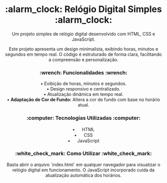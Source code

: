 <h1 align="center"> :alarm_clock: Relógio Digital Simples :alarm_clock: </h1> 

<p align="center">Um projeto simples de relógio digital desenvolvido com HTML, CSS e JavaScript.</p>

<p align="center">Este projeto apresenta um design minimalista, exibindo horas, minutos e segundos em tempo real. O código é estruturado de forma clara, facilitando a compreensão e personalização.</p>

<h3 align="center"> :wrench: Funcionalidades :wrench: </h3>

<p align="center">
  • Exibição de horas, minutos e segundos.<br>
  • Design responsivo e centralizado.<br>
  • Atualização dinâmica em tempo real.<br>
  • <strong>Adaptação de Cor de Fundo:</strong> Altera a cor de fundo com base no horário atual.
</p>

<h3 align="center"> :computer: Tecnologias Utilizadas :computer: </h3>

<p align="center">
  • <img src="https://cdn.jsdelivr.net/gh/devicons/devicon/icons/html5/html5-original.svg" width="15" height="15"/> HTML<br>
  • <img src="https://cdn.jsdelivr.net/gh/devicons/devicon/icons/css3/css3-original.svg" width="15" heigth="15"/> CSS<br>
  • <img src="https://cdn.jsdelivr.net/gh/devicons/devicon/icons/javascript/javascript-original.svg" width="15" heigth="15"/> JavaScript
</p>

<h3 align="center"> :white_check_mark: Como Utilizar :white_check_mark: </h3>

<p align="center">Basta abrir o arquivo `index.html` em qualquer navegador para visualizar o relógio digital em funcionamento. O JavaScript incorporado cuida da atualização automática dos horários.</p>

